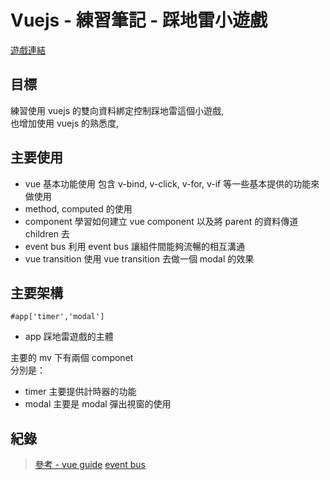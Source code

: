 # Vuejs - 練習筆記 - 踩地雷小遊戲
[遊戲連結](https://nono1526.github.io/Minesweeper/)
## 目標
練習使用 vuejs 的雙向資料綁定控制踩地雷這個小遊戲,  
也增加使用 vuejs 的熟悉度,  

## 主要使用
* vue 基本功能使用
包含 v-bind, v-click, v-for, v-if 等一些基本提供的功能來做使用
* method, computed 的使用
* component 
學習如何建立 vue component 以及將 parent 的資料傳道 children 去
* event bus 
利用 event bus 讓組件間能夠流暢的相互溝通
* vue transition 
使用 vue transition 去做一個 modal 的效果

## 主要架構
`#app['timer','modal']`
* app
踩地雷遊戲的主體

主要的 mv 下有兩個 componet  
分別是：  

* timer 
主要提供計時器的功能
* modal
主要是 modal 彈出視窗的使用

## 紀錄
> [參考 - vue guide](https://vuejs.org/v2/guide/)
> [event bus](https://code.luasoftware.com/tutorials/vuejs/parent-call-child-component-method/)